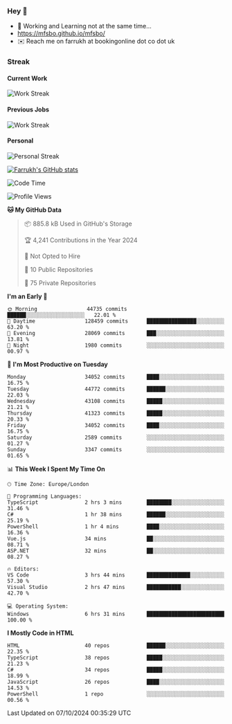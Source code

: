 ### Hey 👋

- 🏃 Working and Learning not at the same time...
- https://mfsbo.github.io/mfsbo/
- ✉️ Reach me on farrukh at bookingonline dot co dot uk

### Streak
#### Current Work
![Work Streak](https://streak-stats.demolab.com/?user=mfsbo)
#### Previous Jobs
![Work Streak](https://streak-stats.demolab.com/?user=farrukhcw)
#### Personal
![Personal Streak](https://streak-stats.demolab.com/?user=farrukhsubhani)

[![Farrukh's GitHub stats](https://github-readme-stats.vercel.app/api?username=mfsbo&hide=stars&count_private=true)](https://github.com/mfsbo/)

<!--START_SECTION:waka-->
![Code Time](http://img.shields.io/badge/Code%20Time-756%20hrs%203%20mins-blue)

![Profile Views](http://img.shields.io/badge/Profile%20Views-0-blue)

**🐱 My GitHub Data** 

> 📦 885.8 kB Used in GitHub's Storage 
 > 
> 🏆 4,241 Contributions in the Year 2024
 > 
> 🚫 Not Opted to Hire
 > 
> 📜 10 Public Repositories 
 > 
> 🔑 75 Private Repositories 
 > 
**I'm an Early 🐤** 

```text
🌞 Morning                44735 commits       ██████░░░░░░░░░░░░░░░░░░░   22.01 % 
🌆 Daytime                128459 commits      ████████████████░░░░░░░░░   63.20 % 
🌃 Evening                28069 commits       ███░░░░░░░░░░░░░░░░░░░░░░   13.81 % 
🌙 Night                  1980 commits        ░░░░░░░░░░░░░░░░░░░░░░░░░   00.97 % 
```
📅 **I'm Most Productive on Tuesday** 

```text
Monday                   34052 commits       ████░░░░░░░░░░░░░░░░░░░░░   16.75 % 
Tuesday                  44772 commits       ██████░░░░░░░░░░░░░░░░░░░   22.03 % 
Wednesday                43108 commits       █████░░░░░░░░░░░░░░░░░░░░   21.21 % 
Thursday                 41323 commits       █████░░░░░░░░░░░░░░░░░░░░   20.33 % 
Friday                   34052 commits       ████░░░░░░░░░░░░░░░░░░░░░   16.75 % 
Saturday                 2589 commits        ░░░░░░░░░░░░░░░░░░░░░░░░░   01.27 % 
Sunday                   3347 commits        ░░░░░░░░░░░░░░░░░░░░░░░░░   01.65 % 
```


📊 **This Week I Spent My Time On** 

```text
🕑︎ Time Zone: Europe/London

💬 Programming Languages: 
TypeScript               2 hrs 3 mins        ████████░░░░░░░░░░░░░░░░░   31.46 % 
C#                       1 hr 38 mins        ██████░░░░░░░░░░░░░░░░░░░   25.19 % 
PowerShell               1 hr 4 mins         ████░░░░░░░░░░░░░░░░░░░░░   16.36 % 
Vue.js                   34 mins             ██░░░░░░░░░░░░░░░░░░░░░░░   08.71 % 
ASP.NET                  32 mins             ██░░░░░░░░░░░░░░░░░░░░░░░   08.27 % 

🔥 Editors: 
VS Code                  3 hrs 44 mins       ██████████████░░░░░░░░░░░   57.30 % 
Visual Studio            2 hrs 47 mins       ███████████░░░░░░░░░░░░░░   42.70 % 

💻 Operating System: 
Windows                  6 hrs 31 mins       █████████████████████████   100.00 % 
```

**I Mostly Code in HTML** 

```text
HTML                     40 repos            ██████░░░░░░░░░░░░░░░░░░░   22.35 % 
TypeScript               38 repos            █████░░░░░░░░░░░░░░░░░░░░   21.23 % 
C#                       34 repos            █████░░░░░░░░░░░░░░░░░░░░   18.99 % 
JavaScript               26 repos            ████░░░░░░░░░░░░░░░░░░░░░   14.53 % 
PowerShell               1 repo              ░░░░░░░░░░░░░░░░░░░░░░░░░   00.56 % 
```




 Last Updated on 07/10/2024 00:35:29 UTC
<!--END_SECTION:waka-->
<!--
**mfsbo/mfsbo** is a ✨ _special_ ✨ repository because its `README.md` (this file) appears on your GitHub profile.

Here are some ideas to get you started:

- 🔭 I’m currently working on ...
- 🌱 I’m currently learning ...
- 👯 I’m looking to collaborate on ...
- 🤔 I’m looking for help with ...
- 💬 Ask me about ...
- 📫 How to reach me: ...
- 😄 Pronouns: ...
- ⚡ Fun fact: ...
-->
